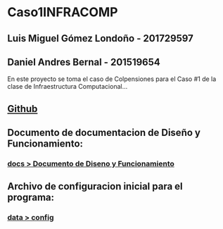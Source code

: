 ﻿# Caso1INFRACOMP
## Luis Miguel Gómez Londoño - 201729597
## Daniel Andres Bernal - 201519654
En este proyecto se toma el caso de Colpensiones para el Caso #1 de la clase de Infraestructura Computacional...
## [Github](https://github.com/luismigolondo/Caso1INFRACOMP)

## Documento de documentacion de Diseño y Funcionamiento:
### [docs > Documento de Diseno y Funcionamiento](https://github.com/luismigolondo/Caso1INFRACOMP/blob/master/docs/Documento%20de%20Diseno%20y%20Funcionamiento.docx)

## Archivo de configuracion inicial para el programa:
### [data > config](https://github.com/luismigolondo/Caso1INFRACOMP/blob/master/data/config)

